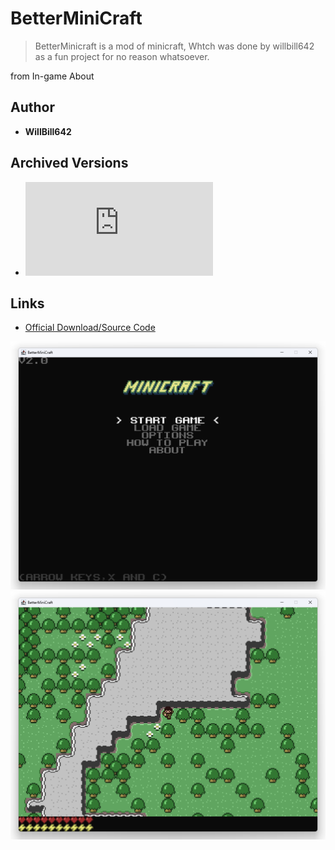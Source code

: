 <detail>

# BetterMiniCraft 
  
>BetterMinicraft is a mod of minicraft, Whtch was done by willbill642 as a fun project for no reason whatsoever.  
<p>from In-game About
  
## Author 
- **WillBill642** 

## Archived Versions 
- ![BetterMiniCraft - v2](https://github.com/FurnishedChunk/Minicraft-Mod-Archives/raw/master/Minicraft%20Mods/BetterMinicraft/BetterMiniCraft%20v2.jar) 

## Links
- [Official Download/Source Code](http://www.mediafire.com/?i001ptofyf7pvda)    

![BetterMiniCraft_main](https://github.com/FurnishedChunk/Minicraft-Mod-Archives/blob/master/readme_shot/Betterminicraft_main.png)
![BetterMiniCraft](https://github.com/FurnishedChunk/Minicraft-Mod-Archives/blob/master/readme_shot/betterminicraft.png)
</detail>
<p>

<detail>